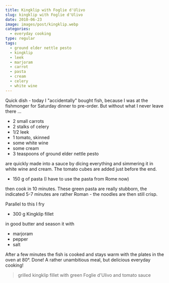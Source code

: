 ```yaml
---
title: Kingklip with Foglie d'Ulivo
slug: kingklip with Foglie d'Ulivo
date: 2010-06-23
image: images/post/kingklip.webp
categories: 
  - everyday cooking
type: regular
tags: 
  - ground elder nettle pesto
  - kingklip
  - leek
  - marjoram
  - carrot
  - pasta
  - cream
  - celery
  - white wine
---
```


Quick dish - today I "accidentally" bought fish, because I was at the fishmonger for Saturday dinner to pre-order. But without what I never leave there ...

* 2 small carrots 
* 2 stalks of celery 
* 1/2 leek 
* 1 tomato, skinned 
* some white wine 
* some cream 
* 3 teaspoons of ground elder nettle pesto

are quickly made into a sauce by dicing everything and simmering it in white wine and cream. The tomato cubes are added just before the end.

* 150 g of pasta (I have to use the pasta from Rome now)

then cook in 10 minutes. These green pasta are really stubborn, the indicated 5-7 minutes are rather Roman - the noodles are then still crisp.

Parallel to this I fry

* 300 g Kingklip fillet

in good butter and season it with

* marjoram 
* pepper 
* salt

After a few minutes the fish is cooked and stays warm with the plates in the oven at 80°. Done! A rather unambitious meal, but delicious everyday cooking!

> grilled kingklip fillet with green Foglie d'Ulivo and tomato sauce